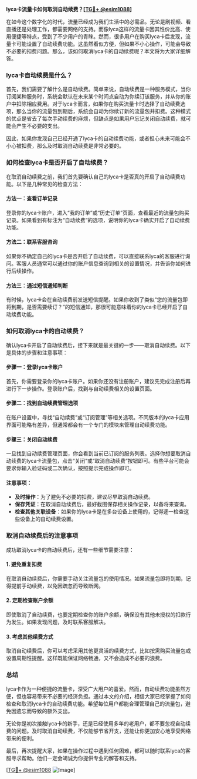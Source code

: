**lyca卡流量卡如何取消自动续费？[[TG💪+ @esim1088](https://t.me/s/esim1088)]**

在如今这个数字化的时代，流量已经成为我们生活中的必需品。无论是刷视频、看直播还是处理工作，都需要网络的支持。而像lyca这样的流量卡因其性价比高、使用便捷等特点，受到了不少用户的青睐。然而，很多用户在购买lyca卡后发现，流量卡可能设置了自动续费功能。这虽然看似方便，但如果不小心操作，可能会导致不必要的扣费问题。那么，该如何取消lyca卡的自动续费呢？本文将为大家详细解答。

### lyca卡自动续费是什么？

首先，我们需要了解什么是自动续费。简单来说，自动续费是一种服务模式，当你订阅某种服务时，系统会默认在未来某个时间点自动为你续订该服务，并从你的账户中扣除相应费用。对于lyca卡而言，如果你在购买流量卡时选择了自动续费选项，那么当你的流量包到期后，系统会自动为你续订新的流量包并扣费。这种模式的优点是省去了每次手动续费的麻烦，但缺点是如果用户忘记关闭自动续费，就可能会产生不必要的支出。

因此，如果你发现自己已经开通了lyca卡的自动续费功能，或者担心未来可能会不小心被扣费，那么及时取消自动续费是非常必要的。

### 如何检查lyca卡是否开启了自动续费？

在取消自动续费之前，我们首先要确认自己的lyca卡是否真的开启了自动续费功能。以下是几种常见的检查方法：

#### 方法一：查看订单记录
登录你的lyca卡账户，进入“我的订单”或“历史订单”页面，查看最近的流量包购买记录。如果看到有标注为“自动续费”的选项，说明你的lyca卡确实开启了自动续费功能。

#### 方法二：联系客服咨询
如果你不确定自己的lyca卡是否开启了自动续费，可以直接联系lyca的客服进行询问。客服人员通常可以通过你的账户信息查询到相关的设置情况，并告诉你如何进行后续操作。

#### 方法三：通过短信通知判断
有时候，lyca卡会在自动续费前发送短信提醒。如果你收到了类似“您的流量包即将到期，是否需要续订？”的短信通知，那很可能意味着你的lyca卡已经开启了自动续费功能。

### 如何取消lyca卡的自动续费？

确认lyca卡开启了自动续费后，接下来就是最关键的一步——取消自动续费。以下是具体的步骤和注意事项：

#### 步骤一：登录lyca卡账户
首先，你需要登录你的lyca卡账户。如果你还没有注册账户，建议先完成注册后再进行下一步操作。登录账户后，找到与自动续费相关的设置页面。

#### 步骤二：找到自动续费管理选项
在账户设置中，寻找“自动续费”或“订阅管理”等相关选项。不同版本的lyca卡应用界面可能略有差异，但通常都会有一个专门的模块来管理自动续费功能。

#### 步骤三：关闭自动续费
一旦找到自动续费管理页面，你会看到当前已订阅的服务列表。选择你想要取消自动续费的lyca卡流量包，点击“关闭”或“取消自动续费”按钮即可。有些平台可能会要求你输入验证码或二次确认，按照提示完成操作即可。

#### 注意事项：
- **及时操作**：为了避免不必要的扣费，建议尽早取消自动续费。
- **保存凭证**：在取消自动续费后，最好截图保存相关操作记录，以备将来查询。
- **检查其他关联设备**：如果你的lyca卡是在多台设备上使用的，记得逐一检查这些设备上的自动续费设置。

### 取消自动续费后的注意事项

成功取消lyca卡的自动续费后，还有一些细节需要注意：

#### 1. 避免重复扣费
在取消自动续费后，你需要手动关注流量包的使用情况。如果流量包即将到期，记得提前手动续费，以免因疏忽而导致断网。

#### 2. 定期检查账户余额
即使取消了自动续费，也要定期检查你的账户余额，确保没有其他未授权的扣款行为发生。如果发现问题，及时联系客服解决。

#### 3. 考虑其他续费方式
取消自动续费后，你可以考虑采用其他更灵活的续费方式，比如按需购买流量包或设置周期性提醒。这样既能保证网络畅通，又不会造成不必要的浪费。

### 总结

lyca卡作为一种便捷的流量卡，深受广大用户的喜爱。然而，自动续费功能虽然方便，但也容易带来不必要的经济负担。通过本文的介绍，相信大家已经掌握了如何检查和取消lyca卡的自动续费功能。希望每位用户都能合理管理自己的流量包，避免因遗忘而导致的额外支出。

无论你是初次接触lyca卡的新手，还是已经使用多年的老用户，都不要忽视自动续费的问题。及时取消自动续费，不仅能够节省开支，还能让你更加安心地享受网络带来的便利。

最后，再次提醒大家，如果在操作过程中遇到任何困难，都可以随时联系lyca的客服寻求帮助。他们一定会竭诚为你提供专业的解答和支持。

[[TG💪+ @esim1088](https://t.me/s/esim1088) ![Image](https://i.postimg.cc/4NQfJmqS/Snipaste-2025-05-13-00-14-12.png)]